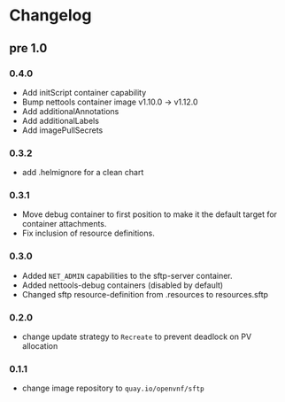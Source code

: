 # Changelog

## pre 1.0

### 0.4.0
* Add initScript container capability
* Bump nettools container image v1.10.0 -> v1.12.0
* Add additionalAnnotations
* Add additionalLabels
* Add imagePullSecrets

### 0.3.2

* add .helmignore for a clean chart

### 0.3.1

* Move debug container to first position to make it the default target for container attachments.
* Fix inclusion of resource definitions.

### 0.3.0

* Added `NET_ADMIN` capabilities to the sftp-server container.
* Added nettools-debug containers (disabled by default)
* Changed sftp resource-definition from .resources to resources.sftp

### 0.2.0

* change update strategy to `Recreate` to prevent deadlock on PV allocation

### 0.1.1

* change image repository to `quay.io/openvnf/sftp`
